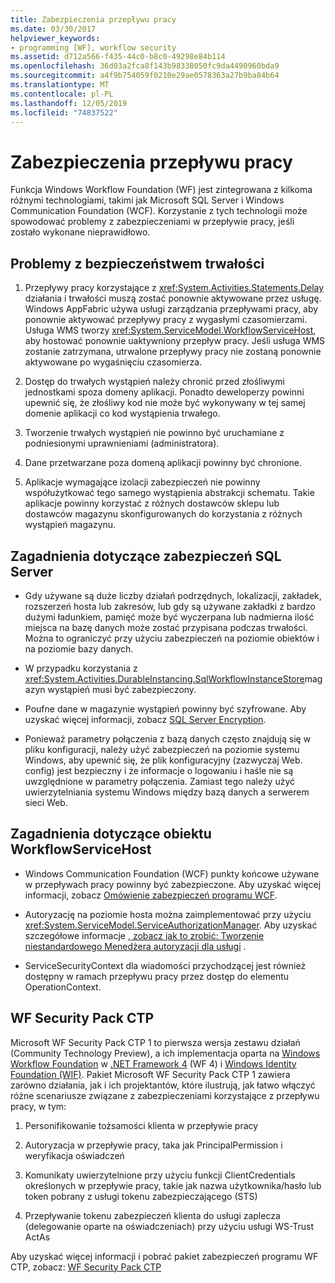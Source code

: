 ```yaml
---
title: Zabezpieczenia przepływu pracy
ms.date: 03/30/2017
helpviewer_keywords:
- programming [WF], workflow security
ms.assetid: d712a566-f435-44c0-b8c0-49298e84b114
ms.openlocfilehash: 36d03a2fca8f143b98338050fc9da4490960bda9
ms.sourcegitcommit: a4f9b754059f0210e29ae0578363a27b9ba84b64
ms.translationtype: MT
ms.contentlocale: pl-PL
ms.lasthandoff: 12/05/2019
ms.locfileid: "74837522"
---
```

# <a name="workflow-security"></a>Zabezpieczenia przepływu pracy
Funkcja Windows Workflow Foundation (WF) jest zintegrowana z kilkoma różnymi technologiami, takimi jak Microsoft SQL Server i Windows Communication Foundation (WCF). Korzystanie z tych technologii może spowodować problemy z zabezpieczeniami w przepływie pracy, jeśli zostało wykonane nieprawidłowo.

## <a name="persistence-security-concerns"></a>Problemy z bezpieczeństwem trwałości

1. Przepływy pracy korzystające z <xref:System.Activities.Statements.Delay> działania i trwałości muszą zostać ponownie aktywowane przez usługę. Windows AppFabric używa usługi zarządzania przepływami pracy, aby ponownie aktywować przepływy pracy z wygasłymi czasomierzami. Usługa WMS tworzy <xref:System.ServiceModel.WorkflowServiceHost>, aby hostować ponownie uaktywniony przepływ pracy. Jeśli usługa WMS zostanie zatrzymana, utrwalone przepływy pracy nie zostaną ponownie aktywowane po wygaśnięciu czasomierza.

2. Dostęp do trwałych wystąpień należy chronić przed złośliwymi jednostkami spoza domeny aplikacji. Ponadto deweloperzy powinni upewnić się, że złośliwy kod nie może być wykonywany w tej samej domenie aplikacji co kod wystąpienia trwałego.

3. Tworzenie trwałych wystąpień nie powinno być uruchamiane z podniesionymi uprawnieniami (administratora).

4. Dane przetwarzane poza domeną aplikacji powinny być chronione.

5. Aplikacje wymagające izolacji zabezpieczeń nie powinny współużytkować tego samego wystąpienia abstrakcji schematu. Takie aplikacje powinny korzystać z różnych dostawców sklepu lub dostawców magazynu skonfigurowanych do korzystania z różnych wystąpień magazynu.

## <a name="sql-server-security-concerns"></a>Zagadnienia dotyczące zabezpieczeń SQL Server

- Gdy używane są duże liczby działań podrzędnych, lokalizacji, zakładek, rozszerzeń hosta lub zakresów, lub gdy są używane zakładki z bardzo dużymi ładunkiem, pamięć może być wyczerpana lub nadmierna ilość miejsca na bazę danych może zostać przypisana podczas trwałości. Można to ograniczyć przy użyciu zabezpieczeń na poziomie obiektów i na poziomie bazy danych.

- W przypadku korzystania z <xref:System.Activities.DurableInstancing.SqlWorkflowInstanceStore>magazyn wystąpień musi być zabezpieczony.

- Poufne dane w magazynie wystąpień powinny być szyfrowane. Aby uzyskać więcej informacji, zobacz [SQL Server Encryption](/sql/relational-databases/security/encryption/sql-server-encryption).

- Ponieważ parametry połączenia z bazą danych często znajdują się w pliku konfiguracji, należy użyć zabezpieczeń na poziomie systemu Windows, aby upewnić się, że plik konfiguracyjny (zazwyczaj Web. config) jest bezpieczny i że informacje o logowaniu i haśle nie są uwzględnione w parametry połączenia. Zamiast tego należy użyć uwierzytelniania systemu Windows między bazą danych a serwerem sieci Web.

## <a name="considerations-for-workflowservicehost"></a>Zagadnienia dotyczące obiektu WorkflowServiceHost

- Windows Communication Foundation (WCF) punkty końcowe używane w przepływach pracy powinny być zabezpieczone. Aby uzyskać więcej informacji, zobacz [Omówienie zabezpieczeń programu WCF](../wcf/feature-details/security-overview.md).

- Autoryzację na poziomie hosta można zaimplementować przy użyciu <xref:System.ServiceModel.ServiceAuthorizationManager>. Aby uzyskać szczegółowe informacje [, zobacz jak to zrobić: Tworzenie niestandardowego Menedżera autoryzacji dla usługi](../wcf/extending/how-to-create-a-custom-authorization-manager-for-a-service.md) .

- ServiceSecurityContext dla wiadomości przychodzącej jest również dostępny w ramach przepływu pracy przez dostęp do elementu OperationContext.

## <a name="wf-security-pack-ctp"></a>WF Security Pack CTP
 Microsoft WF Security Pack CTP 1 to pierwsza wersja zestawu działań (Community Technology Preview), a ich implementacja oparta na [Windows Workflow Foundation](index.md) w [.NET Framework 4](https://docs.microsoft.com/previous-versions/dotnet/netframework-4.0/w0x726c2(v=vs.100)) (WF 4) i [Windows Identity Foundation (WIF)](../security/index.md).  Pakiet Microsoft WF Security Pack CTP 1 zawiera zarówno działania, jak i ich projektantów, które ilustrują, jak łatwo włączyć różne scenariusze związane z zabezpieczeniami korzystające z przepływu pracy, w tym:

1. Personifikowanie tożsamości klienta w przepływie pracy

2. Autoryzacja w przepływie pracy, taka jak PrincipalPermission i weryfikacja oświadczeń

3. Komunikaty uwierzytelnione przy użyciu funkcji ClientCredentials określonych w przepływie pracy, takie jak nazwa użytkownika/hasło lub token pobrany z usługi tokenu zabezpieczającego (STS)

4. Przepływanie tokenu zabezpieczeń klienta do usługi zaplecza (delegowanie oparte na oświadczeniach) przy użyciu usługi WS-Trust ActAs

Aby uzyskać więcej informacji i pobrać pakiet zabezpieczeń programu WF CTP, zobacz: [WF Security Pack CTP](https://archive.codeplex.com/?p=wf)
